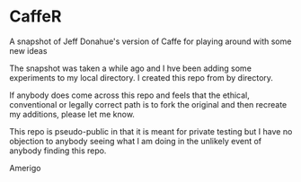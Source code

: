 # CaffeR
A snapshot of Jeff Donahue's version of Caffe for playing around with some new ideas

The snapshot was taken a while ago and I hve been adding some experiments to my local directory. I created this repo from by directory.

If anybody does come across this repo and feels that the ethical, conventional or legally correct path is to fork the original and then recreate my additions, please let me know.

This repo is pseudo-public in that it is meant for private testing but I have no objection to anybody seeing what I am doing in the unlikely event of anybody finding this repo.

Amerigo
